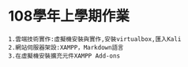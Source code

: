 # 108學年上學期作業
```
1.雲端技術實作:虛擬機安裝與實作,安裝virtualbox,匯入Kali
2.網站伺服器架設:XAMPP，Markdown語言
3.在虛擬機安裝擴充元件XAMPP Add-ons
```

##

###

####

#####
